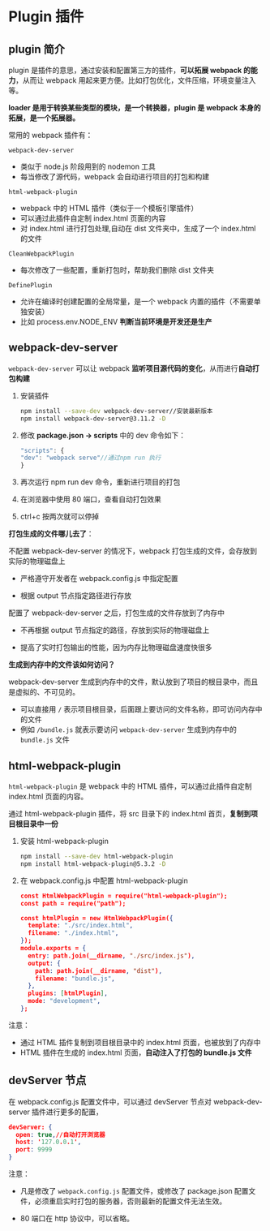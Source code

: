 # Plugin 插件

## plugin 简介

plugin 是插件的意思，通过安装和配置第三方的插件，**可以拓展 webpack 的能力**，从而让 webpack 用起来更方便。比如打包优化，文件压缩，环境变量注入等。

**loader 是用于转换某些类型的模块，是一个转换器，plugin 是 webpack 本身的拓展，是一个拓展器。**

常用的 webpack 插件有：

`webpack-dev-server`

- 类似于 node.js 阶段用到的 nodemon 工具
- 每当修改了源代码，webpack 会自动进行项目的打包和构建

`html-webpack-plugin`

- webpack 中的 HTML 插件（类似于一个模板引擎插件）
- 可以通过此插件自定制 index.html 页面的内容
- 对 index.html 进行打包处理,自动在 dist 文件夹中，生成了一个 index.html 的文件

`CleanWebpackPlugin`

- 每次修改了一些配置，重新打包时，帮助我们删除 dist 文件夹

`DefinePlugin`

- 允许在编译时创建配置的全局常量，是一个 webpack 内置的插件（不需要单独安装）
- 比如 process.env.NODE_ENV **判断当前环境是开发还是生产**

## webpack-dev-server

`webpack-dev-server` 可以让 webpack **监听项目源代码的变化**，从而进行**自动打包构建**

1. 安装插件

   ```bash
   npm install --save-dev webpack-dev-server//安装最新版本
   npm install webpack-dev-server@3.11.2 -D
   ```

2. 修改 **package.json -> scripts** 中的 dev 命令如下：

   ```js
   "scripts": {
   "dev": "webpack serve"//通过npm run 执行
   }
   ```

3. 再次运行 npm run dev 命令，重新进行项目的打包

4. 在浏览器中使用 80 端口，查看自动打包效果

5. ctrl+c 按两次就可以停掉

**打包生成的文件哪儿去了**：

不配置 webpack-dev-server 的情况下，webpack 打包生成的文件，会存放到实际的物理磁盘上

- 严格遵守开发者在 webpack.config.js 中指定配置

- 根据 output 节点指定路径进行存放

配置了 webpack-dev-server 之后，打包生成的文件存放到了内存中

- 不再根据 output 节点指定的路径，存放到实际的物理磁盘上

- 提高了实时打包输出的性能，因为内存比物理磁盘速度快很多

**生成到内存中的文件该如何访问？**

webpack-dev-server 生成到内存中的文件，默认放到了项目的根目录中，而且是虚拟的、不可见的。

- 可以直接用 `/` 表示项目根目录，后面跟上要访问的文件名称，即可访问内存中的文件
- 例如 `/bundle.js` 就表示要访问 `webpack-dev-server` 生成到内存中的 `bundle.js` 文件

## html-webpack-plugin

`html-webpack-plugin` 是 webpack 中的 HTML 插件，可以通过此插件自定制 index.html 页面的内容。

通过 html-webpack-plugin 插件，将 src 目录下的 index.html 首页，**复制到项目根目录中一份**

1. 安装 html-webpack-plugin

   ```bash
   npm install --save-dev html-webpack-plugin
   npm install html-webpack-plugin@5.3.2 -D
   ```

2. 在 webpack.config.js 中配置 html-webpack-plugin

   ```json
   const HtmlWebpackPlugin = require("html-webpack-plugin");
   const path = require("path");

   const htmlPlugin = new HtmlWebpackPlugin({
     template: "./src/index.html",
     filename: "./index.html",
   });
   module.exports = {
     entry: path.join(__dirname, "./src/index.js"),
     output: {
       path: path.join(__dirname, "dist"),
       filename: "bundle.js",
     },
     plugins: [htmlPlugin],
     mode: "development",
   };
   ```

注意：

- 通过 HTML 插件复制到项目根目录中的 index.html 页面，也被放到了内存中
- HTML 插件在生成的 index.html 页面，**自动注入了打包的 bundle.js 文件**

## devServer 节点

在 webpack.config.js 配置文件中，可以通过 devServer 节点对 webpack-dev-server 插件进行更多的配置，

```json
devServer: {
  open: true,//自动打开浏览器
  host: '127.0.0.1',
  port: 9999
}
```

注意：

- 凡是修改了 `webpack.config.js` 配置文件，或修改了 package.json 配置文件，必须重启实时打包的服务器，否则最新的配置文件无法生效。

- 80 端口在 http 协议中，可以省略。
